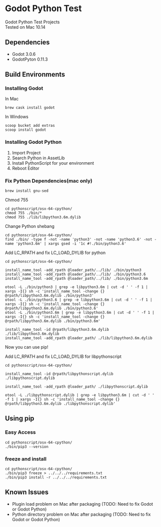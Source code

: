 # Godot Python Test

Godot Python Test Projects  
Tested on Mac 10.14

## Dependencies

- Godot 3.0.6
- GodotPyton 0.11.3

## Build Environments

### Installing Godot

In Mac
```
brew cask install godot
```

In Windows

```
scoop bucket add extras
scoop install godot
```

### Installing Godot Python

1. Import Project
2. Search Python in AssetLib
3. Install PythonScript for your environment
4. Reboot Editor

### Fix Python Dependencies(mac only)

```
brew install gnu-sed
```

Chmod 755
```
cd pythonscript/osx-64-cpython/
chmod 755 ./bin/*
chmod 755 ./lib/libpython3.6m.dylib
```

Change Python shebang
```
cd pythonscript/osx-64-cpython/
find ./bin/ -type f -not -name 'python3' -not -name 'python3.6' -not -name 'python3.6m' | xargs gsed -i '1c #!./bin/python3.6'
```

Add LC_RPATH and fix LC_LOAD_DYLIB for python
```
cd pythonscript/osx-64-cpython/

install_name_tool -add_rpath @loader_path/../lib/ ./bin/python3
install_name_tool -add_rpath @loader_path/../lib/ ./bin/python3.6
install_name_tool -add_rpath @loader_path/../lib/ ./bin/python3.6m

otool -L ./bin/python3 | grep -e libpython3.6m | cut -d ' ' -f 1 | xargs -I{} sh -c 'install_name_tool -change {} @rpath/libpython3.6m.dylib ./bin/python3'
otool -L ./bin/python3.6 | grep -e libpython3.6m | cut -d ' ' -f 1 | xargs -I{} sh -c 'install_name_tool -change {} @rpath/libpython3.6m.dylib ./bin/python3.6'
otool -L ./bin/python3.6m | grep -e libpython3.6m | cut -d ' ' -f 1 | xargs -I{} sh -c 'install_name_tool -change {} @rpath/libpython3.6m.dylib ./bin/python3.6m'

install_name_tool -id @rpath/libpython3.6m.dylib ./lib/libpython3.6m.dylib
install_name_tool -add_rpath @loader_path/ ./lib/libpython3.6m.dylib
```

Now you can use pip!

Add LC_RPATH and fix LC_LOAD_DYLIB for libpythonscript
```
cd pythonscript/osx-64-cpython/

install_name_tool -id @rpath/libpythonscript.dylib ./libpythonscript.dylib

install_name_tool -add_rpath @loader_path/ ./libpythonscript.dylib

otool -L ./libpythonscript.dylib | grep -e libpython3.6m | cut -d ' ' -f 1 | xargs -I{} sh -c 'install_name_tool -change {} @rpath/libpython3.6m.dylib ./libpythonscript.dylib'
```

## Using pip

### Easy Access
```
cd pythonscript/osx-64-cpython/
./bin/pip3 --version
```

### freeze and install
```
cd pythonscript/osx-64-cpython/
./bin/pip3 freeze > ../../../requirements.txt
./bin/pip3 install -r ../../../requirements.txt
```

## Known Issues

- Plugin load problem on Mac after packaging (TODO: Need to fix Godot or Godot Python)
- Python directory problem on Mac after packaging (TODO: Need to fix Godot or Godot Python)
